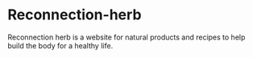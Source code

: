 # Reconnection-herb
Reconnection herb is a website for natural products and recipes to help build the body for a healthy life.
